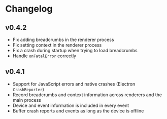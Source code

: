 # Changelog

## v0.4.2

* Fix adding breadcrumbs in the renderer process
* Fix setting context in the renderer process
* Fix a crash during startup when trying to load breadcrumbs
* Handle `onFatalError` correctly

## v0.4.1

* Support for JavaScript errors and native crashes (Electron `CrashReporter`)
* Record breadcrumbs and context information across renderers and the main
  process
* Device and event information is included in every event
* Buffer crash reports and events as long as the device is offline
